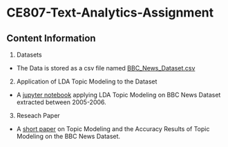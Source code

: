 # CE807-Text-Analytics-Assignment


## Content Information

1. Datasets
-  The Data is stored as a csv file named [BBC_News_Dataset.csv](https://github.com/Kensuzuki95/CE807-Text-Analytics-Assignment/blob/main/BBC_News_Dataset.csv)

2. Application of LDA Topic Modeling to the Dataset
- A [jupyter notebook](https://github.com/Kensuzuki95/CE807-Text-Analytics-Assignment/blob/main/LDA_Topic_Modeling_Application.ipynb) applying LDA Topic Modeling on BBC News Dataset extracted between 2005-2006.

3. Reseach Paper 
- A [short paper](https://github.com/Kensuzuki95/CE807-Text-Analytics-Assignment/blob/main/CE807%20Text%20Analytics%20Assignment%202.pdf) on Topic Modeling and the Accuracy Results of Topic Modeling on the BBC News Dataset. 



